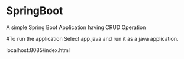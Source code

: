 # SpringBoot
A simple Spring Boot Application having CRUD Operation

#To run the application
Select app.java and run it as a java application.

localhost:8085/index.html
